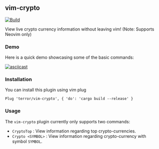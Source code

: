 ## vim-crypto

[![Build](https://github.com/terror/zk/actions/workflows/build.yaml/badge.svg?branch=master)](https://github.com/terror/vim-crypto/actions/workflows/build.yaml)

View live crypto currency information without leaving vim! (Note: Supports Neovim only)

### Demo

Here is a quick demo showcasing some of the basic commands:

[![asciicast](https://asciinema.org/a/1Rlx5v8VfFFVX5E0UPgy4BXqc.svg)](https://asciinema.org/a/1Rlx5v8VfFFVX5E0UPgy4BXqc)

### Installation

You can install this plugin using vim plug

```vim
Plug 'terror/vim-crypto', { 'do': 'cargo build --release' }
```

### Usage

The `vim-crypto` plugin currently only supports two commands:
- `CryptoTop` : View information regarding top crypto-currencies.
- `Crypto <SYMBOL>` : View information regarding crypto-currency with symbol
  `SYMBOL`.
